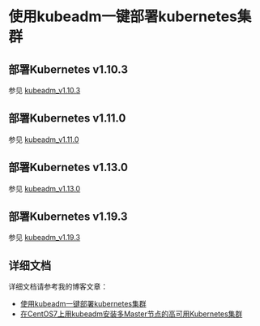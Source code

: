 

# 使用kubeadm一键部署kubernetes集群



## 部署Kubernetes v1.10.3



参见 [kubeadm_v1.10.3](https://github.com/cookcodeblog/k8s-deploy/tree/master/kubeadm_v1.10.3)



## 部署Kubernetes v1.11.0



参见 [kubeadm_v1.11.0](https://github.com/cookcodeblog/k8s-deploy/tree/master/kubeadm_v1.11.0)


## 部署Kubernetes v1.13.0



参见 [kubeadm_v1.13.0](https://github.com/cookcodeblog/k8s-deploy/tree/master/kubeadm_v1.13.0)


## 部署Kubernetes v1.19.3



参见 [kubeadm_v1.19.3](https://github.com/cookcodeblog/k8s-deploy/tree/master/kubeadm_v1.19.3)





## 详细文档



详细文档请参考我的博客文章：

* [使用kubeadm一键部署kubernetes集群](https://blog.csdn.net/nklinsirui/article/details/80602724)
* [在CentOS7上用kubeadm安装多Master节点的高可用Kubernetes集群](https://cookcode.blog.csdn.net/article/details/109265060)


  